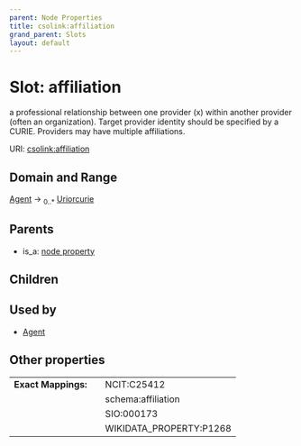 ```yaml
---
parent: Node Properties
title: csolink:affiliation
grand_parent: Slots
layout: default
---
```


# Slot: affiliation


a professional relationship between one provider (x) within another provider (often an organization). Target provider identity should be specified by a CURIE. Providers may have multiple affiliations.

URI: [csolink:affiliation](https://w3id.org/csolink/vocab/affiliation)

## Domain and Range

[Agent](Agent.md) ->  <sub>0..*</sub> [Uriorcurie](types/Uriorcurie.md)

## Parents

 *  is_a: [node property](node_property.md)

## Children


## Used by

 * [Agent](Agent.md)

## Other properties

|  |  |  |
| --- | --- | --- |
| **Exact Mappings:** | | NCIT:C25412 |
|  | | schema:affiliation |
|  | | SIO:000173 |
|  | | WIKIDATA_PROPERTY:P1268 |

